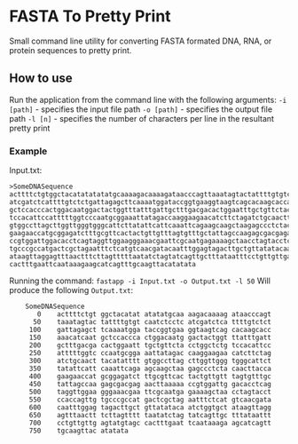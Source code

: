 # FASTA To Pretty Print
Small command line utility for converting FASTA formated DNA, RNA, or protein sequences to pretty print.

## How to use
Run the application from the command line with the following arguments:
`-i [path]` - specifies the input file path
`-o [path]` - specifies the output file path
`-l [n]` - specifies the number of characters per line in the resultant pretty print

### Example

Input.txt:
```
>SomeDNASequence
acttttctgtggctacatatatatatgcaaaagacaaaagataacccagttaaatagtactattttgtgtcaatctcctc
atcgatctcattttgtctctgattagagcttcaaaatggataccggtgaaggtaagtcagcacaagcaccaaacatcaat
gctccacccactggacaatggactactggtttatttgattgctttgacgacactggaatttgctgttctacctggctctg
tccacattccatttttggtcccaatgcggaaattatagaccaaggaagaacatcttctagatctgcaacttacatatttt
gtggccttagcttggttgggtgggcattcttatattcattcaaattcagaagcaagctaagagccctctacaacttacca
gaagaaccatgcggagatctttgcgttcactactgttgtttagtgtttgctattagccaagagcgacgagaacttaaaaa
ccgtggattggacacctcagtaggttggaagggaaacgaattcgcaatgagaaaagctaacctagtacctccaccagttg
tgcccgccatgactcgctagaatttctcatgtcaacgatacaatttggagtagacttgctgttatatacaatctggtgct
ataagttaggagtttaactttcttagtttttaatatctagtatcagttgctttataatttcctgttgttgagtatgtagc
cactttgaattcaataaagaagcatcagtttgcaagttacatatata
```

Running the command:
`fastapp -i Input.txt -o Output.txt -l 50`
Will produce the following `Output.txt`:
```
    SomeDNASequence
       0	acttttctgt ggctacatat atatatgcaa aagacaaaag ataacccagt 
      50	taaatagtac tattttgtgt caatctcctc atcgatctca ttttgtctct 
     100	gattagagct tcaaaatgga taccggtgaa ggtaagtcag cacaagcacc 
     150	aaacatcaat gctccaccca ctggacaatg gactactggt ttatttgatt 
     200	gctttgacga cactggaatt tgctgttcta cctggctctg tccacattcc 
     250	atttttggtc ccaatgcgga aattatagac caaggaagaa catcttctag 
     300	atctgcaact tacatatttt gtggccttag cttggttggg tgggcattct 
     350	tatattcatt caaattcaga agcaagctaa gagccctcta caacttacca 
     400	gaagaaccat gcggagatct ttgcgttcac tactgttgtt tagtgtttgc 
     450	tattagccaa gagcgacgag aacttaaaaa ccgtggattg gacacctcag 
     500	taggttggaa gggaaacgaa ttcgcaatga gaaaagctaa cctagtacct 
     550	ccaccagttg tgcccgccat gactcgctag aatttctcat gtcaacgata 
     600	caatttggag tagacttgct gttatataca atctggtgct ataagttagg 
     650	agtttaactt tcttagtttt taatatctag tatcagttgc tttataattt 
     700	cctgttgttg agtatgtagc cactttgaat tcaataaaga agcatcagtt 
     750	tgcaagttac atatata    
```